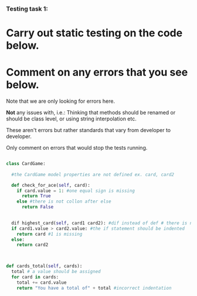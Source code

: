 ### Testing task 1:

# Carry out static testing on the code below.
# Comment on any errors that you see below.

Note that we are only looking for errors here.

**Not** any issues with, i.e.: 
Thinking that methods should be renamed or should be class level, or using string interpolation etc. 

These aren't errors but rather standards that vary from developer to developer. 

Only comment on errors that would stop the tests running.

```python

class CardGame:
  
  #the CardGame model properties are not defined ex. card, card2

  def check_for_ace(self, card):
    if card.value = 1: #one equal sign is missing
      return True
    else #there is not collon after else
      return False
   

  dif highest_card(self, card1 card2): #dif instead of def # there is no comma between the two parameters
  if card1.value > card2.value: #the if statement should be indented
    return card #1 is missing
  else:
    return card2
  


def cards_total(self, cards):
  total # a value should be assigned
  for card in cards:
    total += card.value
    return "You have a total of" + total #incorrect indentation


```